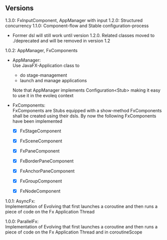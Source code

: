 ## Versions
1.3.0: FxInputComponent, AppManager with input
1.2.0: Structured concurrency
1.1.0: Component-flow and Stable configuration-process
* Former dsl will still work until version 1.2.0. Related classes moved to ./deprecated and will be removed in version 1.2

1.0.2: AppManager, FxComponents
* AppManager: <br>Use JavaFX-Application class to
   * do stage-management 
   * launch and manage applications  

  Note that AppManager implements Configuration<Stub<D>>
  making it easy to use it in the evoleq context
  
* FxComponents: <br>FxComponents are Stubs equipped with a show-method
FxComponents shall be created using their dsls. By now the following FxComponents have been implemented 
    * [x] FxStageComponent
    * [x] FxSceneComponent
    * [x] FxPaneComponent
    * [x] FxBorderPaneComponent
    * [x] FxAnchorPaneComponent
    * [x] FxGroupComponent
    * [x] FxNodeComponent
        
   

1.0.1: AsyncFx: <br> Implementation of Evolving that first launches a coroutine and then runs a piece of code on the Fx Application Thread 

1.0.0: ParallelFx: <br> Implementation of Evolving that first launches a coroutine and then runs a piece of code on the Fx Application Thread and in coroutineScope
